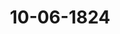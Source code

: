 ---  
schema: default  
title: 10-06-1824  
organization: Team Charlie  
notes: "<p>Description</p><p>Zechzehnte Sitzung.

Geschehen, Frankfurt den 10. Juni 1824.

In Gegenwart

aller in der funfzehnten Sitzung Anwesenden.

</p><p>§.100</p><p>Abberufung des an dem durchlauchtigsten Deutschen Bunde accreditirten

Königlich=Großbritannischen bevollmächtigten Ministers, Herrn

Friedrich Lamb.

(55. Sitz. §. 405 v. J. 1817. —11. Sitz. §. 5 v. J. 1820.)

Präsidium legt das in einer früheren vertraulichen Sitzung zur Kenntniß dieser hohen

Versammlung gekommene Schreiben Seiner Majestät des Königs des vereinigten König

reichs Großbritannien und Irland, gegeben zu Windsor den 31. März 1824, an den

durchlauchtigsten Deutschen Bund in Ur- und Abschrift mit beigefügter Französischer Ueber

setzung, — deßgleichen eine Note des Königlich-Großbritannischen Geschäftsträgers, Herrn

Seymour, vom 1. Mai — vor, inhaltlich deren der bisher an dem durchlauchtigsten Deut

schen Bunde accreditirt gewesene Herr Friedrich Lamb abberufen worden ist.

Mit diesen Actenstücken unterlegt Präsidium den Entwurf des an Seine Majestät den

König von Großbritannien und Irland Namens des durchlauchtigsten Deutschen Bundes

zu erlassenden Antwortschreibens, womit sämmtliche Gesandtschaften sich einverstan

den erklärten.

</p><p>§.101</p><p>Rechnungen der Militär-Localcommissionen.

(15. Sitz. §. 99 v. I. 1824.)

Präsidium. Nachdem in der letzten Sitzung die Rechnungen der Militär-Local

commissionen bis einschliessend 1821 richtig befunden worden sind, so übergiebt Präsidium die

mittlerweile eingebrachten Rechnungen derselben Localcommissionen für das Jahr 1822, worauf

beschlossen

wurde, daß erwähnte Rechnungen ebenfalls der betreffenden Commission zur Prüfung

zuzustellen seyen.

</p><p>§.102</p><p>Transrhenanische Sustentations=Angelegenheit.

(15. Sitz. §. 98 v. J.1824.)

Der Kaiserlich=Königliche präsidirende Herr Gesandte, Freiherr von

Münch-Bellinghausen, verliest den Entwurf Beschlusses über die transrhenanische

Sustentations=Angelegenheit, und nachdem sich sämmtliche Gesandtschaften damit ein

verstanden erklaͤrten, wurde derselbe zum wirklichen Beschluß erhoben; daher

Beschluß:

1) Es bewendet bei den Beschlüssen vom 23. December 1816 (14. Sitz. §. 60) und

14. Juli 1817 (43. Sitz. §. 332), wonach die Pensionirten der transrhenanischen Susten

tationscasse vom 1. Juni 1815 an ihre Pensionen nicht mehr von dieser Casse, sondern

von derjenigen Regierung zu fordern haben, zu deren Gebiete ihr aufgehobenes transrhe

nanisches Stift gehört.

2) Die Pensionirten des aufgehobenen Stifts Lüttich werden, auf den Grund dieser

Beschlüsse, mit dem Gesuche, daß ihre vom 1. Juni 1815 bis zum 1. Juni 1816 rückstän

digen Pensionen aus der transrhenanischen Sustentationscasse nachgezahlt werden möchten,

abgewiesen.

3) Dem bei der transrhenanischen Sustentationsanstalt beschäftigten Personal wird,

vom 30. November 1823 an, wo diese Anstalt aufgelöst worden ist, von seinem bis dahin

aus der Sustentationscasse bezogenen Gehalt, und zwar dem Geheimen Rath von Riefs

1,150 Fl. und dem Secretär Gravelius 300 Fl. rheinisch jährlich, als lebenslängliche

Pension bewilligt.

4) Diese Pensionen werden auf die Bundes-Matrikularcasse übernommen und hier in

dreimonatlichen Fristen, alljährlich am letzten Februar, Mai, August und November, gegen

Quittung des Pensionirten und ein amtliches Zeugniß, daß selbiger sich noch am Leben

befinde, bezahlt |

5) Der in der transrhenanischen Sustentationscasse hiernach und nach Abzug der bis

herigen currenten Ausgaben noch verbleibende baare Bestand, wird unter die Hülfsbedürf

tigsten der Lütticher Reclamanten vertheilt und zu dem Ende die Königlich-Niederländische,

Großherzoglich=Luxemburgische Bundestagsgesandtschaft ersucht, sich bei ihrer Regierung zu

verwenden, damit die Vertheilung durch die betreffende Behörde, nach eigenem Ermessen

der Duͤrftigkeit der dahin geeigneten Individuen, getroffen werde.

6) Die Subdelegations=Commission hat ihre sämmtlichen Acten, mittelst Verzeichnisses,

an die Bundescanzlei abzuliefern. Selbige sind in dem Bundesarchive beizulegen, doch

wird, wenn von Regierungen der Besitz derjenigen Actenstücke gewünscht werden sollte

welche die von den vormaligen Stiftern ihres Gebiets entrichteten Beiträge zu der Susten

tationscasse, oder die von ihnen daher empfangenen Unterstützungen betreffen, auf Antrag

des Gesandten und Vortrag des Referenten, die Aushändigung derselben beschlossen werden.

</p><p>§.103</p><p>Rechnungen der transrhenanischen Sustentationscasse vom 1. December

1817 bis zum Schlusse der Verwaltung, im Juni 1824.

Der Königlich=Sächsische Gesandte, Herr von Carlowiz, erstattet Vortrag

über die Rechnungen der tranörhenanischen Sustentationscasse vom 1. December 1817 bis

zum Schlusse der Verwaltung im Juni 1824, womit derselbe die Resultate dieser Rech

nungen in der eben erwähnten Periode übersichtlich vorlegt.

Der Vortrag wurde diesem Protokolle unter Zahl 9 angefügt.

Der Kaiserlich=Königliche präsidirende Herr Gesandte: nahm hievon

Anlaß, der hohen Versammlung bemerklich zu machen, daß die nunmehrige gänzliche Erledi

jung der transrhenanischen Sustentations-Angelegenheit, als eins der vorzüglicheren Ge

schäfte, welches ihr durch die Bundesacte selbst speciell übertragen worden sey, und durch

die eben so rastlosen als menschenfreundlichen Bemühungen des vorigen Herrn Referenten

von Martens Fortgang gewonnen habe, dem Herrn Bundestagsgesandten von Carlowiz

zum ausgezeichneten Verdienste gereiche, wofür sich Präsidium verpflichtet halte, darauf

anzutragen, daß Demselben der vorzügliche Dank dieser hohen Versammlung zu erkennen

gegeben werde.

Sämmtliche Gesandtschaften stimmten einhellig in diese von dem Herrn Präsi

direnden ausgedrückte dankbare Anerkenntniß der Verdienste, welche sich der Herr Gesandte

von Carlowiz um das nunmehr zum Abschluß gediehene Sustentationswesen der trans

chenanischen Geistlichen erworben hat.

</p><p>§.104</p><p>Gesuch des Abbé Giguet, vormaligen Dompräbendars zu Straßburg, um

eine Gratification aus der Sustentationscasse.

Der Herr Gesandte von Carlowiz: trägt ferner vor, das Gesuch des Abbé

Giguet, vormaligen Dompräbendars zu Straßburg, um eine Gratification aus der Susten

tationscasse, und ist der Meinung, da, nach dem heute gefaßten Beschlusse, der gesammte

bei der transrhenanischen Sustentationscasse verbliebene Bestand den hülfsbedürftigen Lüt

ticher Reclamanten überlassen worden, kein Fond mehr vorhanden sey, aus welchem dem

Abbé Giguet die erbetene Gratification bewilligt werden koͤnnte, weßwegen derselbe abweislich

zu bescheiden seyn dürfte.

Sämmtliche Gesandtschaften waren damit einverstanden; daher

Beschluß:

dem Abbé Giguet wäre, unter Bezug auf den in der heutigen Sitzung gefaßten Be

schluß, zu eroͤffnen, daß kein Fond vorhanden sey, aus welchem die von ihm nachgesuchte

Gratification bewilligt werden könne.

</p><p>§.105</p><p>Erklärung der Königlich=Preussischen Bundestagsgesandtschaft, wegen

Anordnung der Provinzialstände.

(12. Sitz. §. 86 v. J. 1824.)

Preussen. Der Königlich-Preussische Gesandte giebt sich die Ehre, seinen bishe

rigen Mittheilungen über Anordnung der Provinzialstände in den zum Deutschen Bunde

gehörigen Theilen der Preussischen Monarchie die schließliche Anzeige hinzuzufügen, daß in

Folge des, diesen Gegenstand betreffenden, allgemeinen Gesetzes vom 5. Juni vorigen Jahres,

die Anordnung der Provinzialstände für die Königlichen Rheinprovinzen und die

Provinz Westphalen, mittelst zweier unterm 27. März dieses Jahres von Seiner Majestät

dem Könige von Preussen Allerhochst erlassenen besondern Gesetze, statt gefunden hat, welche

ganz neuerlich durch die Gesetzsammlung bekannt gemacht worden sind.

</p><p>§.106</p><p>Vortrag der am 15. Januar dieses Jahres gewählten Eingaben-Commis

sion über ihre Geschäftsführung.

(2. Sitz. §. 26 v. J. 1824.)

Der Königlich=Baierische Bundestagsgesandte, Herr von Pfeffel,

Namens der in der 1. dießjährigen Sitzung am 15. Januar gewählten Reclamations

Commission, legt, der Geschäftsordnung zufolge, das Verzeichniß der ihr von jenem

Tage an bis heute zugekommenen Eingaben, unter beigefuͤgter Bemerkung ihrer Erledigung,

vor, worauf

beschlossen

wurde, den Vortrag nebst Verzeichniß loco dictaturae drucken zu lassen, und diesem

Protokolle unter Zahl 10 anzufügen.

Hierauf wurde, nach dem Antrage des Präsidii, zur Wahl einer neuen Com

mission geschritten, welche auf nachbenannte Herren Bundestagsgesandten fiel, als:

von Pfeffel, von Carlowiz, Freiherrn von Gruben, Grafen von Eyben und

Grafen von Beust.

Beilage 9.

Vortrag

über die Rechnungen der transrhenanischen Sustentationscasse, vom

1. December 1817 bis zum Schlusse der Verwaltung, im Juni 1824.

Die Subdelegations=Commission für das transrhenanische Sustentationswesen legte über

die Verwaltung der Sustentationscasse, von Entstehung dieser Casse am 1. December 1802

an, bis dahin 1817, in gedruckten Jahresberichten öffentliche Rechenschaft ab.

Diese Jahresberichte wurden bis zum Jahre 1806 Seiner Kaiserlichen Majestät und

dem Reichstage, dann bis zum Jahre 1815 den Deutschen Regierungen, und seitdem der

Bundesversammlung vorgelegt.

Vom Jahre 1818 an erschienen keine Jahresberichte mehr in Druck, dagegen wurden

die ferneren Jahresrechnungen vom 1. December 1817 an, bis dahin 1823 durch die

Protokolle und Berichte der Commission zur Kenntniß der Bundesversammlung gebracht.

Diese Rechnungen sind geprüft und sodann durch Inscripte der Kaiserlichen Bundes

tags=Präsidialgesandtschaft auf die eingereichten Commissions-Protokolle justificirt worden.

Da sonach das Rechnungswerk über die Verwaltung der Sustentationscasse öffentlich

begann, so ist dasselbe auch oͤffentlich zu beschliessen.

Zu dem Ende werden hier die Resultate der Rechnungen, vom 1. December 1817 an,

bis zum Schlusse der Verwaltung im Juni 1824, übersichtlich vorgelegt.

1.

Stand der Sustentationscasse am 1. December 1817.

Nach dem durch den Druck öffentlich bekannt gemachten Jahresberichte von 1817 war

der Stand der Sustentationscasse am 1. December d. a. folgender:

A) Activum.

1

a) Baarer Bestand

34436 Fl. — Kr.

b) Ausstände an Beiträgen bis zum 1. Juni 1815, wo selbige

nach den Bundestagsbeschlüssen vom 23. December 1816 und

14. Juli 1817. aufhörten,

3,436 Fl. — Kr. Uebertrag.

8,609 Fl. — Kr. bei Oesterreich, Rest auf das Vergleichsquantum wegen der

Rückstände der Oesterreichischen Stifter, an 11,305 Fl.

31,853 = — ; bei Baiern, Vergleichsquantum wegen der Rückstände der

Baierischen Stifter.

10,366 = — = bei Hannover, Vergleichsquantum wegen der Rückstände der

Hannöverischen Stifter.

11,083 - 40 - bei Preussen, Rest auf das Vergleichsquantum wegen der

Rückstände der Preussischen Stifter, an 33,251 Fl.

1,020 = —= bei Baden, Rest auf das Vergleichsquantum wegen der Rück

stände der Badischen Stifter, an 6,020 Fl.

62,931 Fl. 40 Kr.

66,367 Fl. 40 Kr. Summe.

B) Passivum.

Die damals noch nicht quantificirten oder anerkannten Beiträge, welche von Baierischen,

Hannöverischen, Würtembergischen, Großherzoglich-Hessischen und Badischen Stiftern auf

Termine nach dem 1. Juni 1815 indebite zu der Sustentationscasse bezahlt worden und

daher von selbiger zu restituiren waren.

2.

Rechnung über die Sustentationscasse v. 1. December 1817 bis dahin 1818.

A) Einnahme.

a) Baarer Bestand,

3,436 Fl. — Kr. am 1. December 1817.

b) Beiträge:

275 Fl.— Kr. von dem Lütticher Domherrn,

Grafen von Pfaf | |

nicht erhobene Pension.

223 = 19½ = von Passau, Baierischen Antheils.

3,634 - — - von Oesterreich, auf den 8,609 Fl. betragenden Rest

des Vergleichsquanti an 11,305 Fl.

4,132 Fl. 194 Kr.

7,568 Fl. 191 Kr.

B) Ausgabe.

a) Pensionen.

3,634 Fl. 15 Kr. den 17 Worniser Sustentanden, Pension vom 1. Juni 1815 bis 1. Juli 1816

3,634 Fl. 15 Kr. Uebertrag.

b) Besoldungen:

750 Fl. — Kr. Gehalt, dem Geh. Rath von Rieff.

400 = — = demselben, Gehaltsergänzung.

300 = — = Gehalt, dem Secretar Gravelius.

300 = — = Pension, dem Registrator Grünfieser.

207 = 27 = dem Cassier Brentano, an ein Procent von 20,744 Fl.

464 Kr. Einnahme, zugleich von früͤherer Zeit.

1,957 Fl. 27 Kr.

5,591 Fl. 42 Kr. Seite.

c) Spesen:

12 Fl. — Kr. Fixum für Schreibmaterialien, der Commission.

40 = — = deßgleichen der Casse.

95 = 25 = Briefporto, der Commission.

81 = 4 = deßgleichen der Casse.

138 = 30 = Druckkosten des Jahresberichts von 1817.

15 = — = Buchbinderlohn dafür.

—

381 = 59

5,973 Fl. 41 Kr. Summe.

C) Abschluß.

7,568 Fl. 19½ Kr. Einnahme.

5,973 = 41 = Ausgabe.

1,594 Fl. 384 Kr. baarer Bestand.

D) Vermögensbestand am 1. Dec. 1818.

Activum.

a) Baarer Bestand

1,594 Fl. 38½ Kr.

b) Ausstände an Beiträgen bis zum 1. Juni 1815.

4,975 Fl. — Kr. bei Oesterreich.

31,853 =

= = Baiern.

10,366 = — = = Hannover.

11,083 = 40 = = Preussen.

5 — = = Baden.

1,020

—

—

59,297 Fl. 40 Kr.

10,892 Fl. 181 Kr. Summe.

Passivum.

Die damals noch nicht quantificirten oder anerkannten Beitraͤge von Baierischen, Han

növerischen, Würtembergischen, Großherzoglich-Hessischen und Badischen Stiftern, welche

auf Termine nach dem 1. Juni 1815 indebite bezahlt worden und daher zu restituiren

waren.

3.

Rechnung über die Sustentationscasse vom 1. Dec. 1818 bis dahin 1819.

A) Einnahme.

a) Baarer Bestand

1,594 Fl. 38½ Kr. am 1. Dec. 1818.

b) Beiträge

3,000 = — = von Preussen, auf den 11,083 Fl. 40 Kr. betragenden Rest des Ver

gleichsquanti an 33,251 Fl.

4,594 Fl. 38½ Kr. Summe.

B) Ausgabe.

a) Pensionen

2,151 Fl. — Kr. den 4 Straßburger Sustentanden

Pension vom 1. Juni 1815, bis

31. Dec. 1816, auf Bundestagsbeschluß vom 8. Juli 1819.

b) Besoldungen:

750 Fl. — Kr. Gehalt, dem Geheimen Rath von Rieff.

400 = — = demselben, Gehaltsergäͤnzung.

300 = — = Gehalt dem Secretär Gravelius.

75 = — = Pension dem Registrator Grünfieser, bis zu dessen

Absterben im März 1819.

1,525 Fl. — Kr.

c) Spesen:

12 Fl. — Kr.

Fixum für Schreibmaterialien, der Commission.

40 = —

deßgleichen der Casse.

67 = 57 = Briefporto, der Commission.

24 = 48 = deßgleichen der Casse.

38 = 46 =

Schreibmaterialien und Briefporto, dem Secret.

183 Fl. 31 Kr.

3,859 Fl. 31 Kr. Summe.

C) Abschluß.

4,594 Fl. 38 ½ Kr. Einnahme.

3,859 = 31 = Ausgabe.

735 Fl. 74 Kr. baarer Bestand.

D) Vermögensbestand am 1. December 1819.

Activum.

a) Baarer Bestand

735 Fl. 7½ Kr.

b) Ausstände an Beiträgen bis zum 1. Juni 1815.

4,975 Fl. — Kr. bei Oesterreich.

31,853 = — = = Baiern.

10,366 = — = = Hannover.

8,083 = 40 = = Preussen.

1,020 = — = = Baden.

56,297 Fl. 40 Kr.

57,032 Fl. 471 Kr. Summe.

Passivum.

Die damals noch nicht quantificirten oder anerkannten Beiträge von Baierischen, Han

növerischen, Würtembergischen, Großherzoglich-Hessischen und Badischen Stiftern, welche auf

Termine nach dem 1. Juni 1815 indebite bezahlt worden und daher zu restituiren waren.

4.

Rechnung über die Sustentationscasse vom 1. Dec. 1819 bis dahin 1820.

A) Einnahme.

a) Baarer Bestand

735 Fl. 7½ Kr. am 1. December 1819.

b) Beiträge.

265 Fl. — Kr. von Salzburg, auf den 4,975 Fl. betragenden Rest

des Vergleichsquanti von Oesterreich, an 11,305 Fl.

= von Baiern, zu Erfüllung des Vergleichsquanti an

4,321

31,853 Fl., indem hiervon 27,532 Fl. abzurech

nen waren, welche Baierische Stifter auf Termine

nach dem 1. Juni 1815, mithin indebite beigetra

gen hatten.

8,084 = -

von Preussen, Rest zu Erfüllung des Vergleichs

quanti an 33,251 Fl.

12,670 Fl. — Kr.

13,405 Fl. 7½ Kr. Summe.

B) Ausgabe.

a) Rückerstattungen,

welche zufolge gepflogener Abrechnungen, wegen der auf Termine nach dem 1. Juni 1815

indebite entrichteten Beiträge, aus der Sustentationscasse baar geleistet werden mußten

2,502 Fl. an die Königlich-Hannöverische Regierung, indem

selbige 10,366 Fl. Vergleichsquantum zu gewähren,

dagegen aber 12,868 Fl. zu fordern, mithin 2,502 Fl.

herauszubekommen hatte.

385

an den Hildesheimer Domherrn, Grafen v. Kesselstadt.

1,046 = an die Erben des Hildesheimer Domherrn, Grafen

von Nesselrode.

1,597 = an die Königlich-Würtembergische Regierung

1,322 = an die Großherzoglich=Hessische Regierung.

—

- Kr.

6,852 Fl.

b) Besoldungen.

750 Fl. — Kr. Gehalt, dem Geheimen Rath von Rieff.

400 = — = demselben, Ergänzungsgehalt.

300 = — = Gehalt, dem Secretär Gravelius.

30 = — = dem Cassier Brentano, an ein Procent von

3000 Fl. Einnahme, vom 1, Dec. 1818

bis dahin 1819.

126 = 42 = deßgleichen von 12,670 Fl. Einnahme, vom

1. Dec. 1819 bis dahin 1820.

1,606 Fl. 42 Kr.

c) Spesen.

12 Fl. — Kr. Fixum für Schreibmaterialien, der Commission.

40 = — = deßgleichen der Casse.

5 = 52 = Schreibmaterialien, dem Secretär.

52 = 15 = Briefporto der Commission.

46 = 12 = Briefporto, Auslagen und Stempel, der Casse.

14 = 31 = Briefporto, dem Secretär.

170 = 50 Kr.

8,629 Fl. 32 Kr. Summe.

C) Abschluß.

13,405 Fl. 7 ½1 Kr. Einnahme.

8,629 = 32 = Ausgabe.

4,775 Fl. 35 4 Kr. baarer Bestand.

D)

Vermögensbestand am 1. Dec. 1820.

Activum.

a) Baarer Bestand

4,775 Fl. 35 ½ Kr.

b) Ausstände an Beiträgen bis zum 1. Juni 1815.

4,710 Fl. — Kr. bei Oesterreich.

1,020 = — = = Baden.

5,730 Fl. — Kr.

10,505 Fl. 35 ½ Kr. Summe.

Passivum,

die damals noch zweifelhaften Beiträge, welche für Badische Stifter zurückgefordert wurden.

5.

Rechnung über die Sustentationscasse vom 1. Dec. 1820 bis dahin 1821.

A) Einnahme

4,775 Fl. 35 ½ Kr. baarer Bestand, am 1. Dec. 1820.

Summe.

B) Ausgabe.

a) Besoldungen

1,150 Fl. — Kr. Gehalt, dem Geheimen Rath von Rieff.

300 = — Kr. deßgleichen dem Secretär Gravelius.

1,450 Fl. — Kr.

b) Spesen.

12 Fl. — Kr. Fixum für Schreibmaterialien, der Commission.

40 = — = deßgleichen der Casse.

52 Fl. — Kr.

1,502 Fl. — Kr. Summe.

C) Abschluß.

4,775 Fl. 35 ½ Kr. Einnahme.

1,502 = — = Ausgabe.

3,273 Fl. 35½ Kr. baarer Bestand.

D) Vermögensbestand am 1. Dec. 1821.

Activum.

a) Baarer Bestand

3,273 Fl. 35 ½ Kr. Uebertrag.

b) Ausstände an Beiträgen bis zum 1. Juni 1815.

4,710 Fl. — Kr. bei Oesterreich.

1,020 —

= Baden.

5,730 Fl. — Kr.

9,003 Fl. 35 1 Kr. Summe.

Passivum.

Die damals in der Unterhandlung begriffenen Beiträge, welche von Badischen Stiftern

zurückgefordert wurden.

6.

Rechnung über die Sustentationscasse, vom 1. Dec. 1821 bis dahin 1822.

A) Einnahme

3,273 Fl. 35 ½ Kr. baarer Bestand, am 1. Dec. 1821.

93 = 49 ½ = welche mehr in der Casse vorgefunden worden

sind und wahrscheinlich von einer vorhin in

Ausgabe verschriebenen, jedoch wegen Ver

gessenheit oder eingetretenen Todesfall nicht

erhobenen Pensionsrate herruͤhren.

3,367 Fl. 25 Kr. Summe.

B) Ausgabe.

a) Besoldungen.

1,150 Fl. — Kr. Gehalt, dem Geheimen Rath von Rieff

300 = — = deßgleichen dem Secretär Gravelius.

Kr.

1,450 Fl.

b) Spesen.

12 Fl. — Kr. Fixum für Schreibmaterialien, der Commission.

40 = — = deßgleichen der Casse.

auf die 2 Jahre, vom

55 = 43 = Briefporto der Commission,

1. December 1820 bis

11 = 3 = deßgleichen dem Secretär

dahin 1822.

118 Fl. 46 Kr.

Summe.

1,568 - 46

C) Abschluß.

3,367 Fl. 25 Kr. Einnahme.

1,568 = 46 | = Ausgabe.

1,798 Fl. 39 Kr. baarer Bestand.

D) Vermögensbestand am 1. Dec. 1822.

Activum.

a) Baarer Bestand

1,798 Fl. 39 Kr.

b) Ausstände an Beiträgen bis zum 1. Juni 1815

4,710 = — = bei Oesterreich.

6,508 Fl. 39 Kr. Summe.

Passivum.

2,405 : —

=an die Großherzoglich=Badische Regierung, indem der An

spruch der Sustentationscasse an selbige von 1,020 Fl. und

der Gegenanspruch der letztern von 3,790 Fl., nach dem

Seiten der Bundesversammlung am 13. Juli 1820 gesche

henen Anerbieten und der von dieser Regierung am 7. Dec.

1821 erklärten Annahme desselben, auf obige 2,405 Fl.

verglichen worden ist, welche aus der Sustentationscasse

zu restituiren sind.

4,103 Fl. 39 Kr. Summe des Vermögensbestandes.

7.

Rechnung über die Sustentationscasse, vom 1. Dec. 1822 bis dahin 1823.

A) Einnahme

1,798 Fl. 39 Kr. baarer Bestand, am 1. Dec. 1822.

B) Ausgabe.

a) Besoldungen.

1,150 Fl. — Kr. Gehalt, dem Geheimen Rath von Rieff

300 = — = deßgleichen dem Secretär Gravelius.

1,450 Fl. — Kr.

1,450 Fl. — Kr. Uebertrag.

b) Spesen.

12 Fl. — Kr. Fixum für Schreibmaterialien, der Commission.

40 = — = deßgleichen der Casse.

1 = 12 = Schreibmaterialien, dem Secretär.

24 = 34 = Briefporto, der Commission.

1 = 18 = deßgleichen dem Secretär.

36 = 48 = deßgl. der Casse auf die 3 Jahre vom 1. December

1820, bis dahin 1823.

115 Fl. 52 Kr.

1,565 Fl. 52 Kr. Summe.

C) Abschluß.

1,798 Fl. 39 Kr. Einnahme.

1,565 = 52 = Ausgabe.

232 Fl. 47 Kr. baarer Bestand.

D) Vermögensbestand am 1. December 1823.

Activum.

a) Baarer Bestand

232 Fl. 47 Kr.

b) Ausstände an Beiträgen bis zum 1. Juni 1815

4,710 Fl. — = bei Oesterreich.

4,942 Fl. 47 Kr. Summe.

Passivum.

2,405 = — = an die Großherzoglich=Badische Regierung.

2,537 Fl. 47 Kr. Summe des Vermögensbestandes.

8.

Rechnung über die Sustentationscasse, vom 1. Dec. 1823 bis zum Schlusse

der Verwaltung, im Juni 1824.

Diese Rechnung gründet sich nicht, wie die vorherigen, auf Angaben der Subdelega

tions=Commission für das transrhenanische Sustentationswesen, sondern auf die, theils aus

den Buchern der Casse, theils bei der Bundesversammlung unmittelbar, erlangten Notizen.

A) Einnahme.

a) Baarer Bestand

232 Fl. 47 Kr. am 1. Dec. 1823.

b) Beiträge

4,710 = — = von Oesterreich, Rest, zu Erfüllung des Vergleichsquanti an

11,305 Fl.

—

4,942 Fl. 47 Kr. Summe.

B) Ausgabe.

a) Rückerstattungen.

2,405 Fl. — Kr. an die Großherzoglich-=Badische Regierung.

b) Besoldungen.

— = — = dem

Geheimen Rath von Rieff

Da, zufolge Bundestagsbe

= — = dem Secretäre Gravelius.

schlusses vom 12. Juli 1823,

die transrhenanische Sustentationsanstalt am 30. Nov. d. a.

aufgelöst wurde, so hörte gleichzeitig der Gehalt des bei sel

biger beschaͤftigten Personals auf, jedoch wurde der Betrag,

als Pension, von derselben Zeit an, durch Bundesbeschluß

vom 10, Juni 1824 auf die Bundes-Matrikularcasse

übernommen.

47 - 6 „ dem Cassier Brentano, an ein Procent von 4,710 Fl. Ein

nahme, vom 1. December 1823 bis Juni 1824.

c) Gratificationen.

300 = — = den Erben der Witwe des Registrators Grünfieser, auf Bundes=

tagsbeschluß vom 12. Juli 1823 und 29. Januar 1824.

2,752 Fl. 6 Kr. Summe.

C) Abschluß.

4,942 Fl. 47 Kr. Einnahme.

. .* . ..

2,752 = 6 = Ausgabe.

—1

—t-

2,190 Fl. 41 Kr. Cassen= und Vermögensbestand.

Frankfurt am 10. Juni 1824.

..

Carlowiz.



</p>"  
resources:  
- format: png  
  name: Page204[100-101].png  
  url: ../../data_img/Protokolle_BV_16_1824/10-06-1824/Page204[100-101].png  
- format: png  
  name: Page205[102].png  
  url: ../../data_img/Protokolle_BV_16_1824/10-06-1824/Page205[102].png  
- format: png  
  name: Page206[102-104].png  
  url: ../../data_img/Protokolle_BV_16_1824/10-06-1824/Page206[102-104].png  
- format: png  
  name: Page207[104-106].png  
  url: ../../data_img/Protokolle_BV_16_1824/10-06-1824/Page207[104-106].png  
- format: png  
  name: Page208[106].png  
  url: ../../data_img/Protokolle_BV_16_1824/10-06-1824/Page208[106].png  
- format: png  
  name: Page209[106].png  
  url: ../../data_img/Protokolle_BV_16_1824/10-06-1824/Page209[106].png  
- format: png  
  name: Page210[106].png  
  url: ../../data_img/Protokolle_BV_16_1824/10-06-1824/Page210[106].png  
- format: png  
  name: Page211[106].png  
  url: ../../data_img/Protokolle_BV_16_1824/10-06-1824/Page211[106].png  
- format: png  
  name: Page212[106].png  
  url: ../../data_img/Protokolle_BV_16_1824/10-06-1824/Page212[106].png  
- format: png  
  name: Page213[106].png  
  url: ../../data_img/Protokolle_BV_16_1824/10-06-1824/Page213[106].png  
- format: png  
  name: Page214[106].png  
  url: ../../data_img/Protokolle_BV_16_1824/10-06-1824/Page214[106].png  
- format: png  
  name: Page215[106].png  
  url: ../../data_img/Protokolle_BV_16_1824/10-06-1824/Page215[106].png  
- format: png  
  name: Page216[106].png  
  url: ../../data_img/Protokolle_BV_16_1824/10-06-1824/Page216[106].png  
- format: png  
  name: Page217[106].png  
  url: ../../data_img/Protokolle_BV_16_1824/10-06-1824/Page217[106].png  
- format: png  
  name: Page218[106].png  
  url: ../../data_img/Protokolle_BV_16_1824/10-06-1824/Page218[106].png  
category:   
  - Protokolle_BV_16_1824  
maintainer: Henry Frederick Lutterodt  
maintainer_email: h.lutterodt.21@abdn.ac.uk  
---